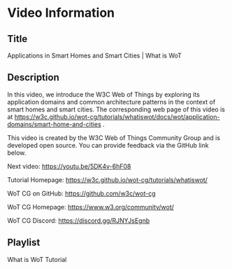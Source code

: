 # Video Information

## Title

Applications in Smart Homes and Smart Cities | What is WoT

## Description

In this video, we introduce the W3C Web of Things by exploring its application domains and common architecture patterns in the context of smart homes and smart cities.
The corresponding web page of this video is at https://w3c.github.io/wot-cg/tutorials/whatiswot/docs/wot/application-domains/smart-home-and-cities .

This video is created by the W3C Web of Things Community Group and is developed open source. You can provide feedback via the GitHub link below.

Next video: https://youtu.be/5DK4v-6hF08

Tutorial Homepage: https://w3c.github.io/wot-cg/tutorials/whatiswot/

WoT CG on GitHub: https://github.com/w3c/wot-cg

WoT CG Homepage: https://www.w3.org/community/wot/

WoT CG Discord: https://discord.gg/RJNYJsEgnb

## Playlist

What is WoT Tutorial